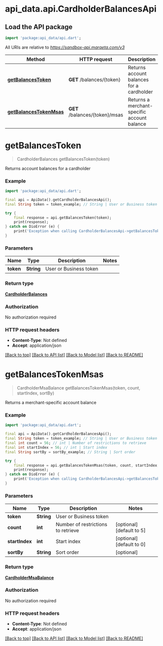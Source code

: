 # api_data.api.CardholderBalancesApi

## Load the API package
```dart
import 'package:api_data/api.dart';
```

All URIs are relative to *https://sandbox-api.marqeta.com/v3*

Method | HTTP request | Description
------------- | ------------- | -------------
[**getBalancesToken**](CardholderBalancesApi.md#getbalancestoken) | **GET** /balances/{token} | Returns account balances for a cardholder
[**getBalancesTokenMsas**](CardholderBalancesApi.md#getbalancestokenmsas) | **GET** /balances/{token}/msas | Returns a merchant-specific account balance


# **getBalancesToken**
> CardholderBalances getBalancesToken(token)

Returns account balances for a cardholder

### Example
```dart
import 'package:api_data/api.dart';

final api = ApiData().getCardholderBalancesApi();
final String token = token_example; // String | User or Business token

try {
    final response = api.getBalancesToken(token);
    print(response);
} catch on DioError (e) {
    print('Exception when calling CardholderBalancesApi->getBalancesToken: $e\n');
}
```

### Parameters

Name | Type | Description  | Notes
------------- | ------------- | ------------- | -------------
 **token** | **String**| User or Business token | 

### Return type

[**CardholderBalances**](CardholderBalances.md)

### Authorization

No authorization required

### HTTP request headers

 - **Content-Type**: Not defined
 - **Accept**: application/json

[[Back to top]](#) [[Back to API list]](../README.md#documentation-for-api-endpoints) [[Back to Model list]](../README.md#documentation-for-models) [[Back to README]](../README.md)

# **getBalancesTokenMsas**
> CardholderMsaBalance getBalancesTokenMsas(token, count, startIndex, sortBy)

Returns a merchant-specific account balance

### Example
```dart
import 'package:api_data/api.dart';

final api = ApiData().getCardholderBalancesApi();
final String token = token_example; // String | User or Business token
final int count = 56; // int | Number of restrictions to retrieve
final int startIndex = 56; // int | Start index
final String sortBy = sortBy_example; // String | Sort order

try {
    final response = api.getBalancesTokenMsas(token, count, startIndex, sortBy);
    print(response);
} catch on DioError (e) {
    print('Exception when calling CardholderBalancesApi->getBalancesTokenMsas: $e\n');
}
```

### Parameters

Name | Type | Description  | Notes
------------- | ------------- | ------------- | -------------
 **token** | **String**| User or Business token | 
 **count** | **int**| Number of restrictions to retrieve | [optional] [default to 5]
 **startIndex** | **int**| Start index | [optional] [default to 0]
 **sortBy** | **String**| Sort order | [optional] 

### Return type

[**CardholderMsaBalance**](CardholderMsaBalance.md)

### Authorization

No authorization required

### HTTP request headers

 - **Content-Type**: Not defined
 - **Accept**: application/json

[[Back to top]](#) [[Back to API list]](../README.md#documentation-for-api-endpoints) [[Back to Model list]](../README.md#documentation-for-models) [[Back to README]](../README.md)

